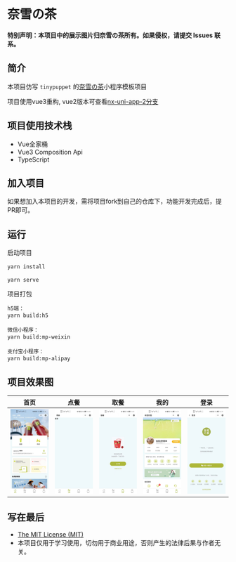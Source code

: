 # 奈雪の茶

**特别声明：本项目中的展示图片归奈雪の茶所有。如果侵权，请提交 Issues 联系。**

## 简介

本项目仿写 ``tinypuppet`` 的[奈雪の茶](https://github.com/tinypuppet/nxdc-milktea)小程序模板项目

项目使用vue3重构, vue2版本可查看[nx-uni-app-2分支](https://github.com/xlz122/uni-app-nx/tree/nx-uni-app-2)

## 项目使用技术栈

* Vue全家桶
* Vue3 Composition Api
* TypeScript

## 加入项目

如果想加入本项目的开发，需将项目fork到自己的仓库下，功能开发完成后，提PR即可。

## 运行

启动项目

```
yarn install
```

```
yarn serve
```

项目打包

```
h5端：
yarn build:h5

微信小程序：
yarn build:mp-weixin

支付宝小程序：
yarn build:mp-alipay
```

## 项目效果图

|首页|点餐|取餐|我的|登录|
|---|---|---|---|---|
|![](./src/static/design-sketch/home.jpg)|![](./src/static/design-sketch/drink.jpg)|![](./src/static/design-sketch/take-foods.jpg)|![](./src/static/design-sketch/mine.jpg)|![](./src/static/design-sketch/login.jpg)|

## 写在最后

* [The MIT License (MIT)](https://github.com/xlz122/uni-app-nx/blob/master/LICENSE)
* 本项目仅用于学习使用，切勿用于商业用途，否则产生的法律后果与作者无关。
